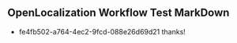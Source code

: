 ## OpenLocalization Workflow Test MarkDown
* fe4fb502-a764-4ec2-9fcd-088e26d69d21 thanks!

<!--HONumber=Aug16_HO5-->



